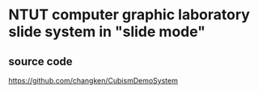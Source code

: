 # NTUT computer graphic laboratory slide system in "slide mode"

## source code

https://github.com/changken/CubismDemoSystem
